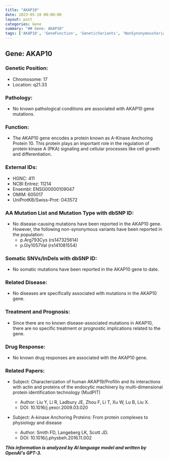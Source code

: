 ```yaml
---
title: "AKAP10"
date: 2023-05-10 00:00:00
layout: post
categories: Gene
summary: "## Gene: AKAP10"
tags: ['AKAP10', 'GeneFunction', 'GeneticVariants', 'NonSynonymousVariants', 'RelatedDisease', 'Treatment', 'Prognosis', 'DrugResponse']
---
```


## Gene: AKAP10

### Genetic Position:
- Chromosome: 17
- Location: q21.33

### Pathology:
- No known pathological conditions are associated with AKAP10 gene mutations.

### Function:
- The AKAP10 gene encodes a protein known as A-Kinase Anchoring Protein 10. This protein plays an important role in the regulation of protein kinase A (PKA) signaling and cellular processes like cell growth and differentiation.

### External IDs:
- HGNC: 411
- NCBI Entrez: 11214
- Ensembl: ENSG00000109047
- OMIM: 605017
- UniProtKB/Swiss-Prot: O43572

### AA Mutation List and Mutation Type with dbSNP ID:
- No disease-causing mutations have been reported in the AKAP10 gene. However, the following non-synonymous variants have been reported in the population:
   - p.Arg793Cys (rs147325614)
   - p.Gly1057Val (rs141081554)
   
### Somatic SNVs/InDels with dbSNP ID:
- No somatic mutations have been reported in the AKAP10 gene to date.

### Related Disease:
- No diseases are specifically associated with mutations in the AKAP10 gene.

### Treatment and Prognosis:
- Since there are no known disease-associated mutations in AKAP10, there are no specific treatment or prognostic implications related to the gene.

### Drug Response:
- No known drug responses are associated with the AKAP10 gene.

### Related Papers:
- Subject: Characterization of human AKAP19/Profilin and its interactions with actin and proteins of the endocytic machinery by multi-dimensional protein identification technology (MudPIT)
   - Author: Liu Y, Li R, Ladbury JE, Zhou F, Li T, Xu W, Lu B, Liu X.
   - DOI: 10.1016/j.yexcr.2009.03.020
   
- Subject: A-kinase Anchoring Proteins: From protein complexes to physiology and disease
   - Author: Smith FD, Langeberg LK, Scott JD.
   - DOI: 10.1016/j.physbeh.2016.11.002

**_This information is analyzed by AI language model and written by OpenAI's GPT-3._**